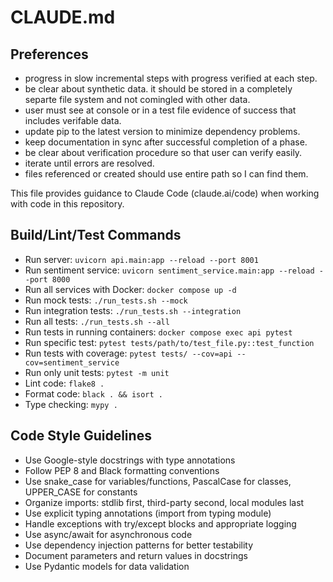# CLAUDE.md
## Preferences
- progress in slow incremental steps with progress verified at each step.
- be clear about synthetic data.  it should be stored in a completely separte file system and not comingled with other data.
- user must see at console or in a test file evidence of success that includes verifable data.
- update pip to the latest version to minimize dependency problems.
- keep documentation in sync after successful completion of a phase.
- be clear about verification procedure so that user can verify easily.
- iterate until errors are resolved.
- files referenced or created should use entire path so I can find them.


This file provides guidance to Claude Code (claude.ai/code) when working with code in this repository.

## Build/Lint/Test Commands
- Run server: `uvicorn api.main:app --reload --port 8001`
- Run sentiment service: `uvicorn sentiment_service.main:app --reload --port 8000`
- Run all services with Docker: `docker compose up -d`
- Run mock tests: `./run_tests.sh --mock`
- Run integration tests: `./run_tests.sh --integration`
- Run all tests: `./run_tests.sh --all`
- Run tests in running containers: `docker compose exec api pytest`
- Run specific test: `pytest tests/path/to/test_file.py::test_function`
- Run tests with coverage: `pytest tests/ --cov=api --cov=sentiment_service`
- Run only unit tests: `pytest -m unit`
- Lint code: `flake8 .`
- Format code: `black . && isort .`
- Type checking: `mypy .`

## Code Style Guidelines
- Use Google-style docstrings with type annotations
- Follow PEP 8 and Black formatting conventions
- Use snake_case for variables/functions, PascalCase for classes, UPPER_CASE for constants
- Organize imports: stdlib first, third-party second, local modules last
- Use explicit typing annotations (import from typing module)
- Handle exceptions with try/except blocks and appropriate logging
- Use async/await for asynchronous code
- Use dependency injection patterns for better testability
- Document parameters and return values in docstrings
- Use Pydantic models for data validation